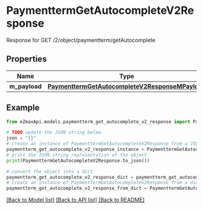 # PaymenttermGetAutocompleteV2Response

Response for GET /2/object/paymentterm/getAutocomplete

## Properties

Name | Type | Description | Notes
------------ | ------------- | ------------- | -------------
**m_payload** | [**PaymenttermGetAutocompleteV2ResponseMPayload**](PaymenttermGetAutocompleteV2ResponseMPayload.md) |  | 

## Example

```python
from eZmaxApi.models.paymentterm_get_autocomplete_v2_response import PaymenttermGetAutocompleteV2Response

# TODO update the JSON string below
json = "{}"
# create an instance of PaymenttermGetAutocompleteV2Response from a JSON string
paymentterm_get_autocomplete_v2_response_instance = PaymenttermGetAutocompleteV2Response.from_json(json)
# print the JSON string representation of the object
print(PaymenttermGetAutocompleteV2Response.to_json())

# convert the object into a dict
paymentterm_get_autocomplete_v2_response_dict = paymentterm_get_autocomplete_v2_response_instance.to_dict()
# create an instance of PaymenttermGetAutocompleteV2Response from a dict
paymentterm_get_autocomplete_v2_response_from_dict = PaymenttermGetAutocompleteV2Response.from_dict(paymentterm_get_autocomplete_v2_response_dict)
```
[[Back to Model list]](../README.md#documentation-for-models) [[Back to API list]](../README.md#documentation-for-api-endpoints) [[Back to README]](../README.md)


